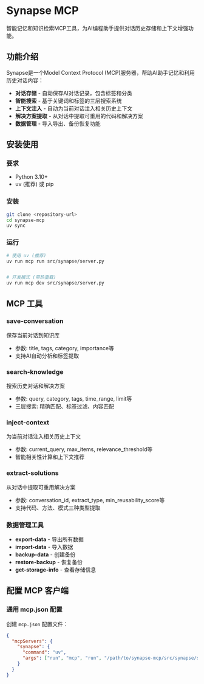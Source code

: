 # Synapse MCP

智能记忆和知识检索MCP工具，为AI编程助手提供对话历史存储和上下文增强功能。

## 功能介绍

Synapse是一个Model Context Protocol (MCP)服务器，帮助AI助手记忆和利用历史对话内容：

- **对话存储** - 自动保存AI对话记录，包含标签和分类
- **智能搜索** - 基于关键词和标签的三层搜索系统
- **上下文注入** - 自动为当前对话注入相关历史上下文
- **解决方案提取** - 从对话中提取可重用的代码和解决方案
- **数据管理** - 导入导出、备份恢复功能

## 安装使用

### 要求
- Python 3.10+
- uv (推荐) 或 pip

### 安装
```bash
git clone <repository-url>
cd synapse-mcp
uv sync
```

### 运行
```bash
# 使用 uv (推荐)
uv run mcp run src/synapse/server.py


# 开发模式 (带热重载)
uv run mcp dev src/synapse/server.py
```

## MCP 工具

### save-conversation
保存当前对话到知识库
- 参数: title, tags, category, importance等
- 支持AI自动分析和标签提取

### search-knowledge  
搜索历史对话和解决方案
- 参数: query, category, tags, time_range, limit等
- 三层搜索: 精确匹配、标签过滤、内容匹配

### inject-context
为当前对话注入相关历史上下文
- 参数: current_query, max_items, relevance_threshold等
- 智能相关性计算和上下文推荐

### extract-solutions
从对话中提取可重用解决方案
- 参数: conversation_id, extract_type, min_reusability_score等
- 支持代码、方法、模式三种类型提取

### 数据管理工具
- **export-data** - 导出所有数据
- **import-data** - 导入数据
- **backup-data** - 创建备份
- **restore-backup** - 恢复备份
- **get-storage-info** - 查看存储信息

## 配置 MCP 客户端

### 通用 mcp.json 配置

创建 `mcp.json` 配置文件：

```json
{
  "mcpServers": {
    "synapse": {
      "command": "uv",
      "args": ["run", "mcp", "run", "/path/to/synapse-mcp/src/synapse/server.py"]
    }
  }
}
```
